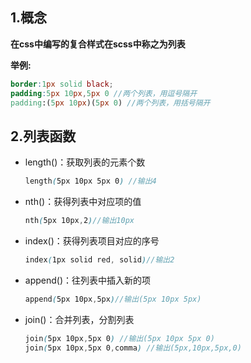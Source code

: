 ## 1.概念

**在css中编写的复合样式在scss中称之为列表**

**举例:**

```scss
border:1px solid black;
padding:5px 10px,5px 0 //两个列表，用逗号隔开
padding:(5px 10px)(5px 0) //两个列表，用括号隔开
```

## 2.列表函数

- length()：获取列表的元素个数

  ```scss
  length(5px 10px 5px 0) //输出4
  ```

- nth()：获得列表中对应项的值

  ```scss
  nth(5px 10px,2)//输出10px
  ```

- index()：获得列表项目对应的序号

  ```scss
  index(1px solid red, solid)//输出2
  ```

- append()：往列表中插入新的项

  ```scss
  append(5px 10px,5px)//输出(5px 10px 5px)
  ```

- join()：合并列表，分割列表

  ```scss
  join(5px 10px,5px 0) //输出(5px 10px 5px 0)
  join(5px 10px,5px 0,comma) //输出(5px,10px,5px,0)
  ```